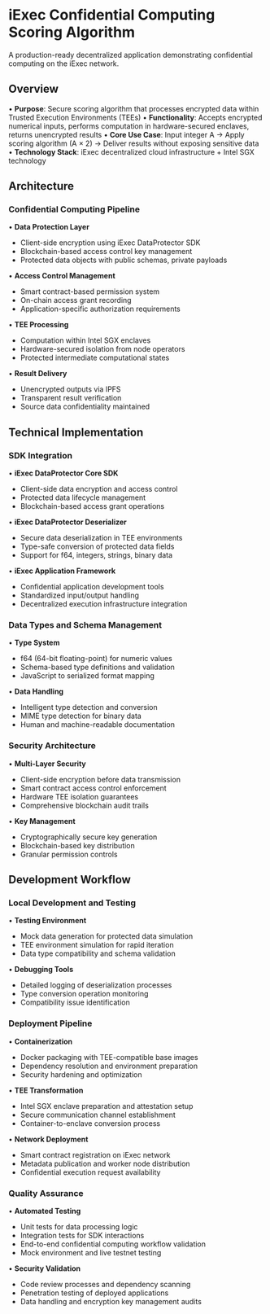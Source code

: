 # iExec Confidential Computing Scoring Algorithm

A production-ready decentralized application demonstrating confidential computing on the iExec network.

## Overview

• **Purpose**: Secure scoring algorithm that processes encrypted data within Trusted Execution Environments (TEEs)
• **Functionality**: Accepts encrypted numerical inputs, performs computation in hardware-secured enclaves, returns unencrypted results
• **Core Use Case**: Input integer A → Apply scoring algorithm (A × 2) → Deliver results without exposing sensitive data
• **Technology Stack**: iExec decentralized cloud infrastructure + Intel SGX technology

## Architecture

### Confidential Computing Pipeline

• **Data Protection Layer**
  - Client-side encryption using iExec DataProtector SDK
  - Blockchain-based access control key management
  - Protected data objects with public schemas, private payloads

• **Access Control Management**
  - Smart contract-based permission system
  - On-chain access grant recording
  - Application-specific authorization requirements

• **TEE Processing**
  - Computation within Intel SGX enclaves
  - Hardware-secured isolation from node operators
  - Protected intermediate computational states

• **Result Delivery**
  - Unencrypted outputs via IPFS
  - Transparent result verification
  - Source data confidentiality maintained

## Technical Implementation

### SDK Integration

• **iExec DataProtector Core SDK**
  - Client-side data encryption and access control
  - Protected data lifecycle management
  - Blockchain-based access grant operations

• **iExec DataProtector Deserializer**
  - Secure data deserialization in TEE environments
  - Type-safe conversion of protected data fields
  - Support for f64, integers, strings, binary data

• **iExec Application Framework**
  - Confidential application development tools
  - Standardized input/output handling
  - Decentralized execution infrastructure integration

### Data Types and Schema Management

• **Type System**
  - f64 (64-bit floating-point) for numeric values
  - Schema-based type definitions and validation
  - JavaScript to serialized format mapping

• **Data Handling**
  - Intelligent type detection and conversion
  - MIME type detection for binary data
  - Human and machine-readable documentation

### Security Architecture

• **Multi-Layer Security**
  - Client-side encryption before data transmission
  - Smart contract access control enforcement
  - Hardware TEE isolation guarantees
  - Comprehensive blockchain audit trails

• **Key Management**
  - Cryptographically secure key generation
  - Blockchain-based key distribution
  - Granular permission controls

## Development Workflow

### Local Development and Testing

• **Testing Environment**
  - Mock data generation for protected data simulation
  - TEE environment simulation for rapid iteration
  - Data type compatibility and schema validation

• **Debugging Tools**
  - Detailed logging of deserialization processes
  - Type conversion operation monitoring
  - Compatibility issue identification

### Deployment Pipeline

• **Containerization**
  - Docker packaging with TEE-compatible base images
  - Dependency resolution and environment preparation
  - Security hardening and optimization

• **TEE Transformation**
  - Intel SGX enclave preparation and attestation setup
  - Secure communication channel establishment
  - Container-to-enclave conversion process

• **Network Deployment**
  - Smart contract registration on iExec network
  - Metadata publication and worker node distribution
  - Confidential execution request availability

### Quality Assurance

• **Automated Testing**
  - Unit tests for data processing logic
  - Integration tests for SDK interactions
  - End-to-end confidential computing workflow validation
  - Mock environment and live testnet testing

• **Security Validation**
  - Code review processes and dependency scanning
  - Penetration testing of deployed applications
  - Data handling and encryption key management audits

